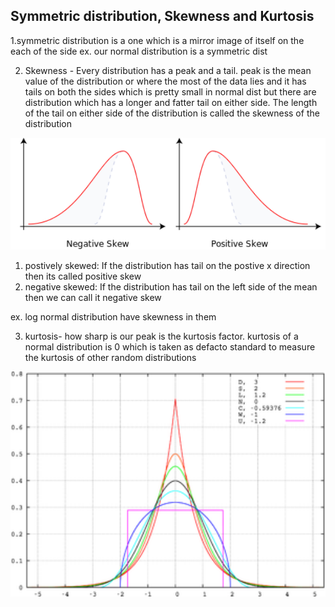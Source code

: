 ## Symmetric distribution, Skewness and Kurtosis

1.symmetric distribution is a one which is a mirror image of itself on the each of the side ex. our normal distribution is a symmetric dist

2. Skewness - Every distribution has a peak and a tail. peak is the mean value of the distribution or where the most of the data lies and it has tails on both the sides which is pretty small in normal dist but there are distribution which has a longer and fatter tail on either side. The length of the tail on either side of the distribution is called the skewness of the distribution

<img src="assets/Symmetric,Skewness and kurtosis-f3156d2e.png" width="800" />

1. postively skewed: If the distribution has tail on the postive x direction then its called positive skew
2. negative skewed: If the distribution has tail on the left side of the mean then we can call it negative skew

ex. log normal distribution have skewness in them

3. kurtosis- how sharp is our peak is the kurtosis factor. kurtosis of a normal distribution is 0 which is taken as defacto standard to measure the kurtosis of other random distributions

<img src="assets/Symmetric,Skewness and kurtosis-943d9520.png" width="800" /> 
